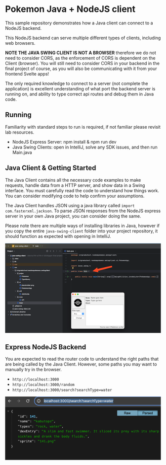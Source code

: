 # Pokemon Java + NodeJS client

This sample repository demonstrates how a Java client can connect to a NodeJS backend.

This NodeJS backend can serve multiple different types of clients, including web browsers.

**NOTE THE JAVA SWING CLIENT IS NOT A BROWSER** therefore we do not need to consider CORS, as the enforcement of CORS is dependent on the Client (browser). You will still need to consider CORS in your backend in the final project of course, as you will also be communicating with it from your frontend Svelte apps!

The only required knowledge to connect to a server (not complete the application) is excellent understanding of what port the backend server is running on, and ability to type correct api routes and debug them in Java code.

## Running

Familiarity with standard steps to run is required, if not familiar please revisit lab resources.

  - NodeJS Express Server: npm install & npm run dev
  - Java Swing Clients: open in IntelliJ, solve any SDK issues, and then run Main.java

## Java Client & Getting Started

The Java Client contains all the necessary code examples to make requests, handle data from a HTTP server, and show data in a Swing interface. You must carefully read the code to understand how things work. You can consider modifying code to help confirm your assumptions.

The Java Client handles JSON using a java library called `import com.fasterxml.jackson`. To parse JSON responses from the NodeJS express server in your own Java project, you can consider doing the same.

Please note there are multiple ways of installing libraries in Java, however if you copy the entire `java-swing-client` folder into your project repository, it should function as expected with opening in IntelliJ.

![java-swing-client](docs/java-swing-client.png)

## Express NodeJS Backend

You are expected to read the router code to understand the right paths that are being called by the Java Client. However, some paths you may want to manually try in the browser.

- `http://localhost:3000`
- `http://localhost:3000/random`
- `http://localhost:3000/search?searchType=water`

![query-route-example-search-type](docs/query-route-example-search-type.png)